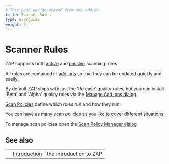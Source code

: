 ```yaml
---
# This page was generated from the add-on.
title: Scanner Rules
type: userguide
weight: 3
---
```


# Scanner Rules

ZAP supports both [active](/docs/desktop/start/features/ascan/) and
[passive](/docs/desktop/start/features/pscan/) scanning rules.

All rules are contained in [add-ons](/docs/desktop/start/features/addons/) so that they can be updated quickly and easily.

By default ZAP ships with just the 'Release' quality rules, but you can install 'Beta' and 'Alpha' quality rules via the
[Manage Add-ons dialog](/docs/desktop/ui/dialogs/manageaddons/).

[Scan Policies](/docs/desktop/start/features/scanpolicy/) define which rules run and how they run.

You can have as many scan policies as you like to cover different situations.

To manage scan policies open the [Scan Policy Manager dialog](/docs/desktop/ui/dialogs/scanpolicymgr/)

## See also

|     |                                |                         |
| --- | ------------------------------ | ----------------------- |
|     | [Introduction](/docs/desktop/) | the introduction to ZAP |
